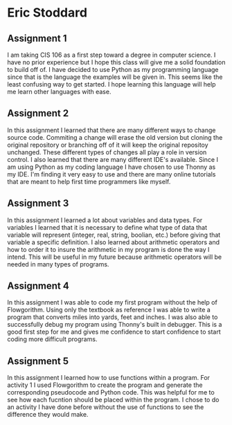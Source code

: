 # Eric Stoddard

## Assignment 1 

I am taking CIS 106 as a first step toward a degree in computer science. I have no prior experience but I hope this class will give me a solid foundation to build off of. I have decided to use Python as my programming language since that is the language the examples will be given in. This seems like the least confusing way to get started. I hope learning this language will help me learn other languages with ease. 

## Assignment 2

In this assignment I learned that there are many different ways to change source code. Commiting a change will erase the old version but cloning the original repository or branching off of it will keep the original repositoy unchanged. These different types of changes all play a role in version control. I also learned that there are many different IDE's available. Since I am using Python as my coding language I have chosen to use Thonny as my IDE. I'm finding it very easy to use and there are many online tutorials that are meant to help first time programmers like myself. 

## Assignment 3

In this assignment I learned a lot about variables and data types. For variables I learned that it is necessary to define what type of data that variable will represent (integer, real, string, boolian, etc.) before giving that variable a specific definition. I also learned about arithmetic operators and how to order it to insure the arithmetic in my program is done the way I intend. This will be useful in my future because arithmetic operators will be needed in many types of programs. 

## Assignment 4

In this assignment I was able to code my first program without the help of Flowgorithm. Using only the textbook as reference I was able to write a program that converts miles into yards, feet and inches. I was also able to successfully debug my program using Thonny's built in debugger. This is a good first step for me and gives me confidence to start confidence to start coding more difficult programs. 

## Assignment 5

In this assignment I learned how to use functions within a program. For activity 1 I used Flowgorithm to create the program and generate the corresponding pseudocode and Python code. This was helpful for me to see how each fucntion should be placed within the program. I chose to do an activity I have done before without the use of functions to see the difference they would make.
